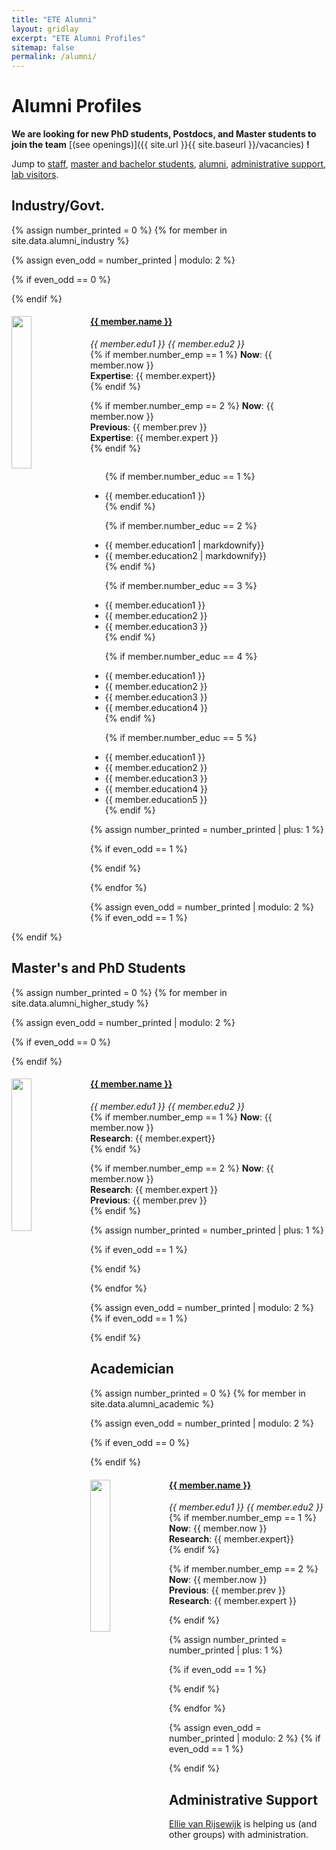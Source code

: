```yaml
---
title: "ETE Alumni"
layout: gridlay
excerpt: "ETE Alumni Profiles"
sitemap: false
permalink: /alumni/
---
```


# Alumni Profiles

 **We are  looking for new PhD students, Postdocs, and Master students to join the team** [(see openings)]({{ site.url }}{{ site.baseurl }}/vacancies) **!**


Jump to [staff](#staff), [master and bachelor students](#master-and-bachelor-students), [alumni](#alumni), [administrative support](#administrative-support), [lab visitors](#lab-visitors).

## Industry/Govt.
{% assign number_printed = 0 %}
{% for member in site.data.alumni_industry %}

{% assign even_odd = number_printed | modulo: 2 %}

{% if even_odd == 0 %}
<div class="row">
{% endif %}

<div class="col-sm-6 clearfix">
  <img src="{{ site.url }}{{ site.baseurl }}/images/teampic/{{ member.photo }}" class="img-responsive" width="25%" style="float: left" />
  <h4><a href="{{member.url}}">{{ member.name }}</a></h4>
  <i>{{ member.edu1 }} {{ member.edu2 }}</i> <br>
  {% if member.number_emp == 1 %}
    <b>Now</b>: {{ member.now }}<br>
    <b>Expertise</b>: {{ member.expert}}<br></li>
  {% endif %}

   {% if member.number_emp == 2 %}
    <b>Now</b>: {{ member.now }}<br>
    <b>Previous</b>: {{ member.prev }}<br>
    <b>Expertise</b>: {{ member.expert }}<br></li>
  {% endif %}
 
  
  <ul style="overflow: hidden">

  {% if member.number_educ == 1 %}
  <li> {{ member.education1 }} </li>
  {% endif %}

  {% if member.number_educ == 2 %}
  <li> {{ member.education1 | markdownify}} </li>
  <li> {{ member.education2 | markdownify}} </li>
  {% endif %}

  {% if member.number_educ == 3 %}
  <li> {{ member.education1 }} </li>
  <li> {{ member.education2 }} </li>
  <li> {{ member.education3 }} </li>
  {% endif %}

  {% if member.number_educ == 4 %}
  <li> {{ member.education1 }} </li>
  <li> {{ member.education2 }} </li>
  <li> {{ member.education3 }} </li>
  <li> {{ member.education4 }} </li>
  {% endif %}

  {% if member.number_educ == 5 %}
  <li> {{ member.education1 }} </li>
  <li> {{ member.education2 }} </li>
  <li> {{ member.education3 }} </li>
  <li> {{ member.education4 }} </li>
  <li> {{ member.education5 }} </li>
  {% endif %}

  </ul>
</div>

{% assign number_printed = number_printed | plus: 1 %}

{% if even_odd == 1 %}
</div>
{% endif %}

{% endfor %}

{% assign even_odd = number_printed | modulo: 2 %}
{% if even_odd == 1 %}
</div>
{% endif %}





## Master's and PhD Students

{% assign number_printed = 0 %}
{% for member in site.data.alumni_higher_study %}

{% assign even_odd = number_printed | modulo: 2 %}

{% if even_odd == 0 %}
<div class="row">
{% endif %}

<div class="col-sm-6 clearfix">
  <img src="{{ site.url }}{{ site.baseurl }}/images/teampic/{{ member.photo }}" class="img-responsive" width="25%" style="float: left" />
  <h4><a href="{{member.url}}">{{ member.name }}</a></h4>
  <i>{{ member.edu1 }} {{ member.edu2 }}</i> <br>
  {% if member.number_emp == 1 %}
    <b>Now</b>: {{ member.now }}<br>
    <b>Research</b>: {{ member.expert}}<br>
  {% endif %}

   {% if member.number_emp == 2 %}
    <b>Now</b>: {{ member.now }}<br>
    <b>Research</b>: {{ member.expert }}<br>
    <b>Previous</b>: {{ member.prev }}<br>
  {% endif %}
</div>

{% assign number_printed = number_printed | plus: 1 %}

{% if even_odd == 1 %}
</div>
{% endif %}

{% endfor %}

{% assign even_odd = number_printed | modulo: 2 %}
{% if even_odd == 1 %}
</div>
{% endif %}

## Academician

{% assign number_printed = 0 %}
{% for member in site.data.alumni_academic %}

{% assign even_odd = number_printed | modulo: 2 %}

{% if even_odd == 0 %}
<div class="row">
{% endif %}

<div class="col-sm-6 clearfix">
  <img src="{{ site.url }}{{ site.baseurl }}/images/teampic/{{ member.photo }}" class="img-responsive" width="25%" style="float: left" />
  <h4><a href="{{member.url}}">{{ member.name }}</a></h4>
  <i>{{ member.edu1 }} {{ member.edu2 }}</i> <br>
  {% if member.number_emp == 1 %}
    <b>Now</b>: {{ member.now }}<br>
    <b>Research</b>: {{ member.expert}}<br></li>
  {% endif %}

   {% if member.number_emp == 2 %}
    <b>Now</b>: {{ member.now }}<br>
    <b>Previous</b>: {{ member.prev }}<br>
    <b>Research</b>: {{ member.expert }}<br></li>
   
  {% endif %}
</div>

{% assign number_printed = number_printed | plus: 1 %}

{% if even_odd == 1 %}
</div>
{% endif %}

{% endfor %}

{% assign even_odd = number_printed | modulo: 2 %}
{% if even_odd == 1 %}
</div>
{% endif %}




## Administrative Support
<a href="mailto:Rijsewijk@Physics.LeidenUniv.nl">Ellie van Rijsewijk</a> is helping us (and other groups) with administration.
